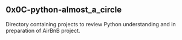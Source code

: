 ## 0x0C-python-almost_a_circle

Directory containing projects to review Python understanding and in preparation of AirBnB project.

